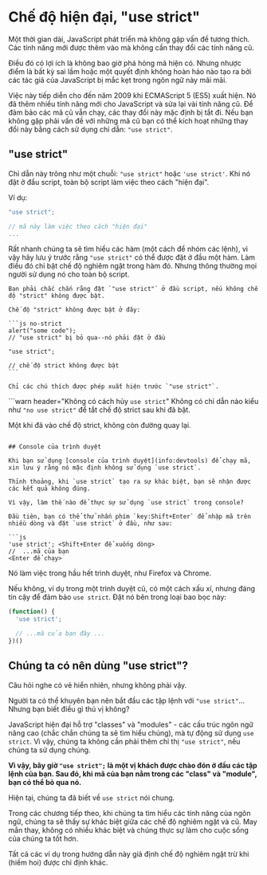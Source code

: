 # Chế độ hiện đại, "use strict"

Một thời gian dài, JavaScript phát triển mà không gặp vấn đề tương thích. Các tính năng mới được thêm vào mà không cần thay đổi các tính năng cũ.

Điều đó có lợi ích là không bao giờ phá hỏng mã hiện có. Nhưng nhược điểm là bất kỳ sai lầm hoặc một quyết định không hoàn hảo nào tạo ra bởi các tác giả của JavaScript bị mắc kẹt trong ngôn ngữ này mãi mãi.

Việc này tiếp diễn cho đến năm 2009 khi ECMAScript 5 (ES5) xuất hiện. Nó đã thêm nhiều tính năng mới cho JavaScript và sửa lại vài tính năng cũ. Để đảm bảo các mã cũ vẫn chạy, các thay đổi này mặc định bị tắt đi. Nếu bạn không gặp phải vấn đề với những mã cũ bạn có thể kích hoạt những thay đổi này bằng cách sử dụng chỉ dẫn: `"use strict"`.

## "use strict"

Chỉ dẫn này trông như một chuỗi: `"use strict"` hoặc `'use strict'`. Khi nó đặt ở đầu script, toàn bộ script làm việc theo cách "hiện đại".

Ví dụ:

```js
"use strict";

// mã này làm việc theo cách "hiện đại"
...
```

Rất nhanh chúng ta sẽ tìm hiểu các hàm (một cách để nhóm các lệnh), vì vậy hãy lưu ý trước rằng `"use strict"` có thể được đặt ở đầu một hàm. Làm điều đó chỉ bật chế độ nghiêm ngặt trong hàm đó. Nhưng thông thường mọi người sử dụng nó cho toàn bộ script.

````warn header="Phải chắc chắn rằng đặt \"use strict\" ở đầu"
Bạn phải chắc chắn rằng đặt `"use strict"` ở đầu script, nếu không chế độ "strict" không được bật.

Chế độ "strict" không được bật ở đây:

```js no-strict
alert("some code");
// "use strict" bị bỏ qua--nó phải đặt ở đầu

"use strict";

// chế độ strict không được bật
```

Chỉ các chú thích được phép xuất hiện trước `"use strict"`.
````

```warn header="Không có cách hủy `use strict`"
Không có chỉ dẫn nào kiểu như `"no use strict"` để tắt chế độ strict sau khi đã bật.

Một khi đã vào chế độ strict, không còn đường quay lại.
```

## Console của trình duyệt

Khi bạn sử dụng [console của trình duyệt](info:devtools) để chạy mã, xin lưu ý rằng nó mặc định không sử dụng `use strict`.

Thỉnh thoảng, khi `use strict` tạo ra sự khác biệt, bạn sẽ nhận được các kết quả không đúng.

Vì vậy, làm thế nào để thực sự sử dụng `use strict` trong console?

Đầu tiên, bạn có thể thử nhấn phím `key:Shift+Enter` để nhập mã trên nhiều dòng và đặt `use strict` ở đầu, như sau:

```js
'use strict'; <Shift+Enter để xuống dòng>
//  ...mã của bạn
<Enter để chạy>
```

Nó làm việc trong hầu hết trình duyệt, như Firefox và Chrome.

Nếu không, ví dụ trong một trình duyệt cũ, có một cách xấu xí, nhưng đáng tin cậy để đảm bảo `use strict`. Đặt nó bên trong loại bao bọc này:

```js
(function() {
  'use strict';

  // ...mã của bạn đây ...
})()
```

## Chúng ta có nên dùng "use strict"?

Câu hỏi nghe có vẻ hiển nhiên, nhưng không phải vậy.

Người ta có thể khuyên bạn nên bắt đầu các tập lệnh với `"use strict"`... Nhưng bạn biết điều gì thú vị không?

JavaScript hiện đại hỗ trợ "classes" và "modules" - các cấu trúc ngôn ngữ nâng cao (chắc chắn chúng ta sẽ tìm hiểu chúng), mà tự động sử dụng `use strict`. Vì vậy, chúng ta không cần phải thêm chỉ thị `"use strict"`, nếu chúng ta sử dụng chúng.

**Vì vậy, bây giờ `"use strict";` là một vị khách được chào đón ở đầu các tập lệnh của bạn. Sau đó, khi mã của bạn nằm trong các "class" và "module", bạn có thể bỏ qua nó.**

Hiện tại, chúng ta đã biết về `use strict` nói chung.

Trong các chương tiếp theo, khi chúng ta tìm hiểu các tính năng của ngôn ngữ, chúng ta sẽ thấy sự khác biệt giữa các chế độ nghiêm ngặt và cũ. May mắn thay, không có nhiều khác biệt và chúng thực sự làm cho cuộc sống của chúng ta tốt hơn.

Tất cả các ví dụ trong hướng dẫn này giả định chế độ nghiêm ngặt trừ khi (hiếm hoi) được chỉ định khác.
